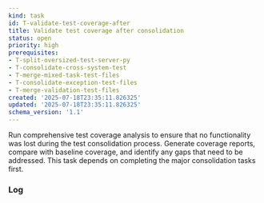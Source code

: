 ```yaml
---
kind: task
id: T-validate-test-coverage-after
title: Validate test coverage after consolidation
status: open
priority: high
prerequisites:
- T-split-oversized-test-server-py
- T-consolidate-cross-system-test
- T-merge-mixed-task-test-files
- T-consolidate-exception-test-files
- T-merge-validation-test-files
created: '2025-07-18T23:35:11.826325'
updated: '2025-07-18T23:35:11.826325'
schema_version: '1.1'
---
```

Run comprehensive test coverage analysis to ensure that no functionality was lost during the test consolidation process. Generate coverage reports, compare with baseline coverage, and identify any gaps that need to be addressed. This task depends on completing the major consolidation tasks first.

### Log

